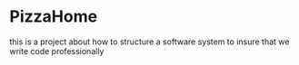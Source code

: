 # PizzaHome
this is a project about how to structure a software system to insure that we write code professionally
